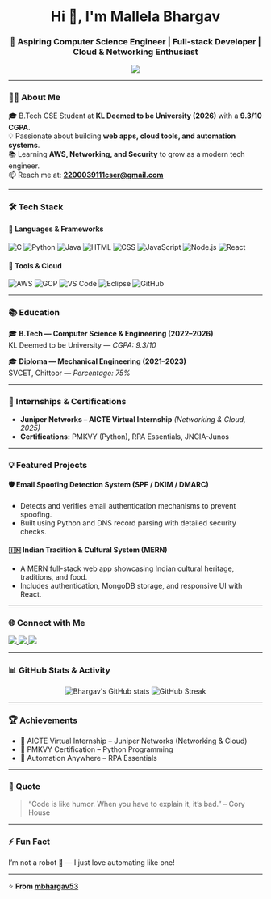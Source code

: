 <!-- Profile Header -->
<h1 align="center">Hi 👋, I'm Mallela Bhargav</h1>
<h3 align="center">🚀 Aspiring Computer Science Engineer | Full-stack Developer | Cloud & Networking Enthusiast</h3>

<!-- Typing animation -->
<p align="center">
  <a href="https://github.com/mbhargav53">
    <img src="https://readme-typing-svg.herokuapp.com?font=Fira+Code&pause=1000&width=500&lines=Full-stack+Web+Developer;Cloud+and+Networking+Enthusiast;Always+learning+new+things!&center=true&size=22" />
  </a>
</p>

---

### 🧑‍💻 About Me  
🎓 B.Tech CSE Student at **KL Deemed to be University (2026)** with a **9.3/10 CGPA**.  
💡 Passionate about building **web apps, cloud tools, and automation systems**.  
📚 Learning **AWS, Networking, and Security** to grow as a modern tech engineer.  
📫 Reach me at: **2200039111cser@gmail.com**

---

### 🛠️ Tech Stack
#### 🚀 Languages & Frameworks
![C](https://img.shields.io/badge/C-00599C?style=for-the-badge&logo=c&logoColor=white)
![Python](https://img.shields.io/badge/Python-3776AB?style=for-the-badge&logo=python&logoColor=white)
![Java](https://img.shields.io/badge/Java-ED8B00?style=for-the-badge&logo=openjdk&logoColor=white)
![HTML](https://img.shields.io/badge/HTML5-E34F26?style=for-the-badge&logo=html5&logoColor=white)
![CSS](https://img.shields.io/badge/CSS3-1572B6?style=for-the-badge&logo=css3&logoColor=white)
![JavaScript](https://img.shields.io/badge/JavaScript-F7DF1E?style=for-the-badge&logo=javascript&logoColor=black)
![Node.js](https://img.shields.io/badge/Node.js-339933?style=for-the-badge&logo=nodedotjs&logoColor=white)
![React](https://img.shields.io/badge/React-20232A?style=for-the-badge&logo=react&logoColor=61DAFB)

#### 🧠 Tools & Cloud
![AWS](https://img.shields.io/badge/AWS-232F3E?style=for-the-badge&logo=amazonaws&logoColor=white)
![GCP](https://img.shields.io/badge/Google%20Cloud-4285F4?style=for-the-badge&logo=googlecloud&logoColor=white)
![VS Code](https://img.shields.io/badge/VS%20Code-007ACC?style=for-the-badge&logo=visualstudiocode&logoColor=white)
![Eclipse](https://img.shields.io/badge/Eclipse-2C2255?style=for-the-badge&logo=eclipseide&logoColor=white)
![GitHub](https://img.shields.io/badge/GitHub-181717?style=for-the-badge&logo=github&logoColor=white)

---

### 📚 Education
🎓 **B.Tech — Computer Science & Engineering (2022–2026)**  
KL Deemed to be University — *CGPA: 9.3/10*  

🎓 **Diploma — Mechanical Engineering (2021–2023)**  
SVCET, Chittoor — *Percentage: 75%*

---

### 💼 Internships & Certifications
- **Juniper Networks – AICTE Virtual Internship** *(Networking & Cloud, 2025)*  
- **Certifications:** PMKVY (Python), RPA Essentials, JNCIA-Junos  

---

### 💡 Featured Projects

#### 🛡️ Email Spoofing Detection System (SPF / DKIM / DMARC)
- Detects and verifies email authentication mechanisms to prevent spoofing.  
- Built using Python and DNS record parsing with detailed security checks.

#### 🇮🇳 Indian Tradition & Cultural System (MERN)
- A MERN full-stack web app showcasing Indian cultural heritage, traditions, and food.  
- Includes authentication, MongoDB storage, and responsive UI with React.

---

### 🌐 Connect with Me
<p align="left">
  <a href="https://www.linkedin.com/in/mallela-bhargav-9a270628a/" target="_blank">
    <img src="https://img.shields.io/badge/LinkedIn-0A66C2?style=for-the-badge&logo=linkedin&logoColor=white"/>
  </a>
  <a href="https://github.com/mbhargav53" target="_blank">
    <img src="https://img.shields.io/badge/GitHub-100000?style=for-the-badge&logo=github&logoColor=white"/>
  </a>
  <a href="https://www.codechef.com/users/klu2200039111" target="_blank">
    <img src="https://img.shields.io/badge/CodeChef-5B4638?style=for-the-badge&logo=codechef&logoColor=white"/>
  </a>
</p>

---

### 📊 GitHub Stats & Activity
<p align="center">
  <img src="https://github-readme-stats.vercel.app/api?username=mbhargav53&show_icons=true&theme=tokyonight" alt="Bhargav's GitHub stats" />
  <img src="https://github-readme-streak-stats.herokuapp.com/?user=mbhargav53&theme=tokyonight" alt="GitHub Streak" />
</p>

---

### 🏆 Achievements
- 🥇 AICTE Virtual Internship – Juniper Networks (Networking & Cloud)  
- 🥈 PMKVY Certification – Python Programming  
- 🥉 Automation Anywhere – RPA Essentials  

---

### 💬 Quote
> “Code is like humor. When you have to explain it, it’s bad.” – Cory House  

---

### ⚡ Fun Fact
I’m not a robot 🤖 — I just love automating like one!

---

⭐ **From [mbhargav53](https://github.com/mbhargav53)**
